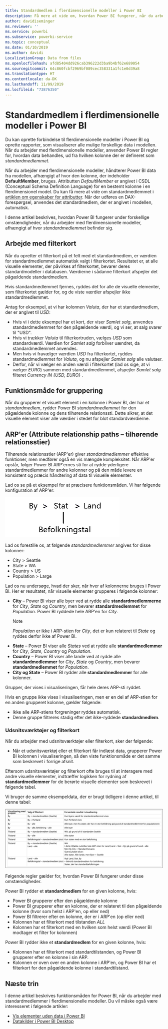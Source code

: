 ```yaml
---
title: Standardmedlem i flerdimensionelle modeller i Power BI
description: Få mere at vide om, hvordan Power BI fungerer, når du arbejder med standardmedlemmer i flerdimensionelle modeller
author: davidiseminger
ms.reviewer: ''
ms.service: powerbi
ms.subservice: powerbi-service
ms.topic: conceptual
ms.date: 01/10/2019
ms.author: davidi
LocalizationGroup: Data from files
ms.openlocfilehash: afd85404dd926cab396222d3ba9b4bf62e689054
ms.sourcegitcommit: 64c860fcbf2969bf089cec358331a1fc1e0d39a8
ms.translationtype: HT
ms.contentlocale: da-DK
ms.lasthandoff: 11/09/2019
ms.locfileid: "73876350"
---
```

# <a name="default-member-in-multidimensional-models-in-power-bi"></a>Standardmedlem i flerdimensionelle modeller i Power BI

Du kan oprette forbindelse til flerdimensionelle modeller i Power BI og oprette rapporter, som visualiserer alle mulige forskellige data i modellen. Når du arbejder med flerdimensionelle modeller, anvender Power BI regler for, hvordan data behandles, ud fra hvilken kolonne der er defineret som *standardmedlemmet*. 

Når du arbejder med flerdimensionelle modeller, håndterer Power BI data fra modellen, afhængigt af hvor den kolonne, der indeholder **DefaultMember**, bruges. Attributten *DefaultMember* er angivet i CSDL (Conceptual Schema Definition Language) for en bestemt kolonne i en flerdimensionel model. Du kan få mere at vide om standardmedlemmet i [artiklen om egenskaber for attributter](https://docs.microsoft.com/sql/analysis-services/multidimensional-models/attribute-properties-define-a-default-member?view=sql-server-2017). Når der udføres en DAX-forespørgsel, anvendes det standardmedlem, der er angivet i modellen, automatisk.

I denne artikel beskrives, hvordan Power BI fungerer under forskellige omstændigheder, når du arbejder med flerdimensionelle modeller, afhængigt af hvor *standardmedlemmet* befinder sig. 

## <a name="working-with-filter-cards"></a>Arbejde med filterkort

Når du opretter et filterkort på et felt med et standardmedlem, er værdien for standardmedlemmet automatisk valgt i filterkortet. Resultatet er, at alle visuelle elementer, der påvirkes af filterkortet, bevarer deres standardmodeller i databasen. Værdierne i sådanne filterkort afspejler det pågældende standardmedlem.

Hvis standardmedlemmet fjernes, ryddes det for alle de visuelle elementer, som filterkortet gælder for, og de viste værdier afspejler ikke standardmedlemmet.

Antag for eksempel, at vi har kolonnen *Valuta*, der har et standardmedlem, der er angivet til *USD*:

* Hvis vi i dette eksempel har et kort, der viser *Samlet salg*, anvendes standardmedlemmet for den pågældende værdi, og vi ser, at salg svarer til "USD".
* Hvis vi trækker *Valuta* til filterkortruden, vælges *USD* som standardværdi. Værdien for *Samlet salg* forbliver uændret, da standardmedlemmet anvendes.
* Men hvis vi fravælger værdien *USD* fra filterkortet, ryddes standardmedlemmet for *Valuta*, og nu afspejler *Samlet salg* alle valutaer.
* Derfor, når vi vælger en anden værdi i filterkortet (lad os sige, at vi vælger *EURO*) sammen med standardmedlemmet, afspejler *Samlet salg* filteret *Currency IN {USD, EURO}* .

## <a name="grouping-behavior"></a>Funktionsmåde for gruppering

Når du grupperer et visuelt element i en kolonne i Power BI, der har et *standardmedlem*, rydder Power BI *standardmedlemmet* for den pågældende kolonne og dens tilhørende relationssti. Dette sikrer, at det visuelle element viser alle værdier i stedet for blot standardværdierne.

## <a name="attribute-relationship-paths-arps"></a>ARP'er (Attribute relationship paths – tilhørende relationsstier)

Tilhørende relationsstier (ARP'er) giver *standardmedlemmer* effektive funktioner, men medfører også en vis mængde kompleksitet. Når ARP'er opstår, følger Power BI ARP'ernes sti for at rydde yderligere standardmedlemmer for andre kolonner og på den måde levere en konsistent og præcis håndtering af data til visuelle elementer.

Lad os se på et eksempel for at præcisere funktionsmåden. Vi har følgende konfiguration af ARP'er:

![ARP'er i en flerdimensionel model](media/desktop-default-member-multidimensional-models/default-members_01.png)

Lad os forestille os, at følgende *standardmedlemmer* angives for disse kolonner:

* City > Seattle
* State > WA
* Country > US
* Population > Large

Lad os nu undersøge, hvad der sker, når hver af kolonnerne bruges i Power BI. Her er resultatet, når visuelle elementer grupperes i følgende kolonner:

* **City** – Power BI viser alle byer ved at rydde alle **standardmedlemmerne** for *City*, *State* og *Country*, men bevarer **standardmedlemmet** for *Population*. Power BI ryddede hele ARP'en for *City*.
    > [!NOTE]
    > *Population* er ikke i ARP-stien for *City*, det er kun relateret til *State* og ryddes derfor ikke af Power BI.
* **State** – Power BI viser alle *States* ved at rydde alle **standardmedlemmer** for *City*, *State*, *Country* og *Population*.
* **Country** – Power BI viser alle lande ved at rydde alle **standardmedlemmer** for *City*, *State* og *Country*, men bevarer **standardmedlemmet** for *Population*.
* **City og State** – Power BI rydder alle **standardmedlemmer** for alle kolonner.

Grupper, der vises i visualiseringen, får hele deres ARP-sti ryddet. 

Hvis en gruppe ikke vises i visualiseringen, men er en del af ARP-stien for en anden grupperet kolonne, gælder følgende:

* Ikke alle ARP-stiens forgreninger ryddes automatisk.
* Denne gruppe filtreres stadig efter det ikke-ryddede **standardmedlem**.

### <a name="slicers-and-filter-cards"></a>Udsnitsværktøjer og filterkort

Når du arbejder med udsnitsværktøjer eller filterkort, sker der følgende:

* Når et udsnitsværktøj eller et filterkort får indlæst data, grupperer Power BI kolonnen i visualiseringen, så den viste funktionsmåde er det samme som beskrevet i forrige afsnit.

Eftersom udsnitsværktøjer og filterkort ofte bruges til at interagere med andre visuelle elementer, indtræffer logikken for rydning af **standardmedlemmer** for de berørte visuelle elementer som beskrevet i følgende tabel. 

Vi bruger de samme eksempeldata, der er brugt tidligere i denne artikel, til denne tabel:

![Rydning af funktionsmåde eller Power BI-standardmedlemmet med udsnitsværktøjer og filterkort](media/desktop-default-member-multidimensional-models/default-members_02.png)

Følgende regler gælder for, hvordan Power BI fungerer under disse omstændigheder.

Power BI rydder et **standardmedlem** for en given kolonne, hvis:

* Power BI grupperer efter den pågældende kolonne
* Power BI grupperer efter en kolonne, der er relateret til den pågældende kolonne (hvor som helst i ARP'en, op eller ned)
* Power BI filtrerer efter en kolonne, der er i ARP'en (op eller ned)
* Kolonnen har et filterkort med tilstanden *ALL*
* Kolonnen har et filterkort med en hvilken som helst værdi (Power BI modtager et filter for kolonnen)

Power BI rydder ikke et **standardmedlem** for en given kolonne, hvis:

* Kolonnen har et filterkort med standardtilstanden, og Power BI grupperer efter en kolonne i sin ARP.
* Kolonnen er oven over en anden kolonne i ARP'en, og Power BI har et filterkort for den pågældende kolonne i standardtilstand.


## <a name="next-steps"></a>Næste trin

I denne artikel beskrives funktionsmåden for Power BI, når du arbejder med standardmedlemmer i flerdimensionelle modeller. Du vil måske også være interesseret i følgende artikler: 

* [Vis elementer uden data i Power BI](desktop-show-items-no-data.md)
* [Datakilder i Power BI Desktop](desktop-data-sources.md)
